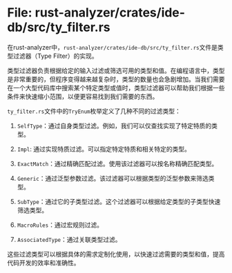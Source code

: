 # File: rust-analyzer/crates/ide-db/src/ty_filter.rs

在rust-analyzer中，`rust-analyzer/crates/ide-db/src/ty_filter.rs`文件是类型过滤器（Type Filter）的实现。

类型过滤器负责根据给定的输入过滤或筛选可用的类型和值。在编程语言中，类型是非常重要的，但程序变得越来越复杂时，类型的数量也会急剧增加。当我们需要在一个大型代码库中搜索某个特定类型或值时，类型过滤器可以帮助我们根据一些条件来快速缩小范围，以便更容易找到我们需要的东西。

`ty_filter.rs`文件中的`TryEnum`枚举定义了几种不同的过滤类型：

1. `SelfType`：通过自身类型过滤。例如，我们可以仅查找实现了特定特质的类型。

2. `Impl`: 通过实现特质过滤。可以指定特定特质和相关特定的类型。

3. `ExactMatch`：通过精确匹配过滤。使用该过滤器可以按名称精确匹配类型。

4. `Generic`：通过泛型参数过滤。该过滤器可以根据类型的泛型参数来筛选类型。

5. `SubType`：通过它的子类型过滤。这个过滤器可以根据给定类型的子类型快速筛选类型。

6. `MacroRules`：通过宏规则过滤。

7. `AssociatedType`：通过关联类型过滤。

这些过滤类型可以根据具体的需求定制化使用，以快速过滤需要的类型和值，提高代码开发的效率和准确性。

